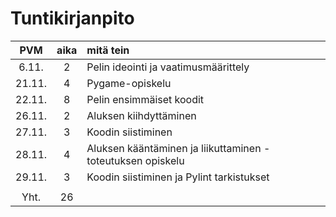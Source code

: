 # Tuntikirjanpito

| PVM | aika | mitä tein |
|:-----:|:----:|:-----|
| 6.11. | 2    | Pelin ideointi ja vaatimusmäärittely|
| 21.11.| 4    | Pygame-opiskelu|
| 22.11.| 8    | Pelin ensimmäiset koodit|
| 26.11.| 2    | Aluksen kiihdyttäminen |
| 27.11.| 3    | Koodin siistiminen |
| 28.11.| 4    | Aluksen kääntäminen ja liikuttaminen - toteutuksen opiskelu|
| 29.11.| 3    | Koodin siistiminen ja Pylint tarkistukset |
||||
|Yht.   |26    |       |
